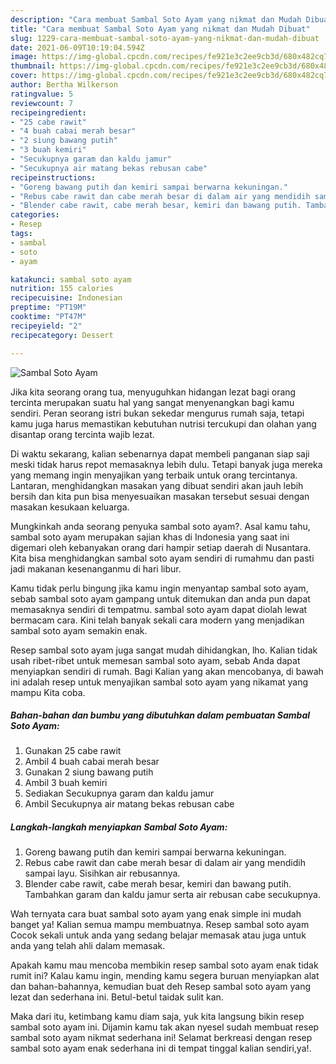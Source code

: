 ```yaml
---
description: "Cara membuat Sambal Soto Ayam yang nikmat dan Mudah Dibuat"
title: "Cara membuat Sambal Soto Ayam yang nikmat dan Mudah Dibuat"
slug: 1229-cara-membuat-sambal-soto-ayam-yang-nikmat-dan-mudah-dibuat
date: 2021-06-09T10:19:04.594Z
image: https://img-global.cpcdn.com/recipes/fe921e3c2ee9cb3d/680x482cq70/sambal-soto-ayam-foto-resep-utama.jpg
thumbnail: https://img-global.cpcdn.com/recipes/fe921e3c2ee9cb3d/680x482cq70/sambal-soto-ayam-foto-resep-utama.jpg
cover: https://img-global.cpcdn.com/recipes/fe921e3c2ee9cb3d/680x482cq70/sambal-soto-ayam-foto-resep-utama.jpg
author: Bertha Wilkerson
ratingvalue: 5
reviewcount: 7
recipeingredient:
- "25 cabe rawit"
- "4 buah cabai merah besar"
- "2 siung bawang putih"
- "3 buah kemiri"
- "Secukupnya garam dan kaldu jamur"
- "Secukupnya air matang bekas rebusan cabe"
recipeinstructions:
- "Goreng bawang putih dan kemiri sampai berwarna kekuningan."
- "Rebus cabe rawit dan cabe merah besar di dalam air yang mendidih sampai layu. Sisihkan air rebusannya."
- "Blender cabe rawit, cabe merah besar, kemiri dan bawang putih. Tambahkan garam dan kaldu jamur serta air rebusan cabe secukupnya."
categories:
- Resep
tags:
- sambal
- soto
- ayam

katakunci: sambal soto ayam 
nutrition: 155 calories
recipecuisine: Indonesian
preptime: "PT19M"
cooktime: "PT47M"
recipeyield: "2"
recipecategory: Dessert

---
```



![Sambal Soto Ayam](https://img-global.cpcdn.com/recipes/fe921e3c2ee9cb3d/680x482cq70/sambal-soto-ayam-foto-resep-utama.jpg)

Jika kita seorang orang tua, menyuguhkan hidangan lezat bagi orang tercinta merupakan suatu hal yang sangat menyenangkan bagi kamu sendiri. Peran seorang istri bukan sekedar mengurus rumah saja, tetapi kamu juga harus memastikan kebutuhan nutrisi tercukupi dan olahan yang disantap orang tercinta wajib lezat.

Di waktu  sekarang, kalian sebenarnya dapat membeli panganan siap saji meski tidak harus repot memasaknya lebih dulu. Tetapi banyak juga mereka yang memang ingin menyajikan yang terbaik untuk orang tercintanya. Lantaran, menghidangkan masakan yang dibuat sendiri akan jauh lebih bersih dan kita pun bisa menyesuaikan masakan tersebut sesuai dengan masakan kesukaan keluarga. 



Mungkinkah anda seorang penyuka sambal soto ayam?. Asal kamu tahu, sambal soto ayam merupakan sajian khas di Indonesia yang saat ini digemari oleh kebanyakan orang dari hampir setiap daerah di Nusantara. Kita bisa menghidangkan sambal soto ayam sendiri di rumahmu dan pasti jadi makanan kesenanganmu di hari libur.

Kamu tidak perlu bingung jika kamu ingin menyantap sambal soto ayam, sebab sambal soto ayam gampang untuk ditemukan dan anda pun dapat memasaknya sendiri di tempatmu. sambal soto ayam dapat diolah lewat bermacam cara. Kini telah banyak sekali cara modern yang menjadikan sambal soto ayam semakin enak.

Resep sambal soto ayam juga sangat mudah dihidangkan, lho. Kalian tidak usah ribet-ribet untuk memesan sambal soto ayam, sebab Anda dapat menyiapkan sendiri di rumah. Bagi Kalian yang akan mencobanya, di bawah ini adalah resep untuk menyajikan sambal soto ayam yang nikamat yang mampu Kita coba.

<!--inarticleads1-->

##### Bahan-bahan dan bumbu yang dibutuhkan dalam pembuatan Sambal Soto Ayam:

1. Gunakan 25 cabe rawit
1. Ambil 4 buah cabai merah besar
1. Gunakan 2 siung bawang putih
1. Ambil 3 buah kemiri
1. Sediakan Secukupnya garam dan kaldu jamur
1. Ambil Secukupnya air matang bekas rebusan cabe




<!--inarticleads2-->

##### Langkah-langkah menyiapkan Sambal Soto Ayam:

1. Goreng bawang putih dan kemiri sampai berwarna kekuningan.
1. Rebus cabe rawit dan cabe merah besar di dalam air yang mendidih sampai layu. Sisihkan air rebusannya.
1. Blender cabe rawit, cabe merah besar, kemiri dan bawang putih. Tambahkan garam dan kaldu jamur serta air rebusan cabe secukupnya.




Wah ternyata cara buat sambal soto ayam yang enak simple ini mudah banget ya! Kalian semua mampu membuatnya. Resep sambal soto ayam Cocok sekali untuk anda yang sedang belajar memasak atau juga untuk anda yang telah ahli dalam memasak.

Apakah kamu mau mencoba membikin resep sambal soto ayam enak tidak rumit ini? Kalau kamu ingin, mending kamu segera buruan menyiapkan alat dan bahan-bahannya, kemudian buat deh Resep sambal soto ayam yang lezat dan sederhana ini. Betul-betul taidak sulit kan. 

Maka dari itu, ketimbang kamu diam saja, yuk kita langsung bikin resep sambal soto ayam ini. Dijamin kamu tak akan nyesel sudah membuat resep sambal soto ayam nikmat sederhana ini! Selamat berkreasi dengan resep sambal soto ayam enak sederhana ini di tempat tinggal kalian sendiri,ya!.

